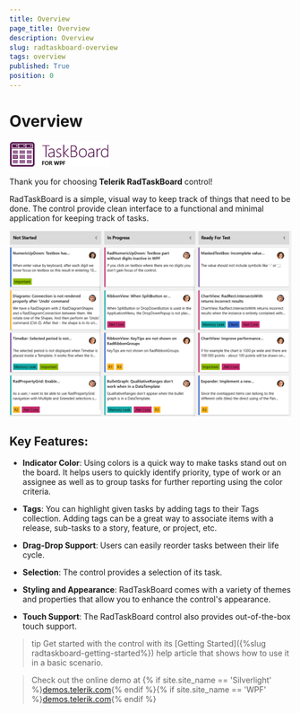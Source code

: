 ```yaml
---
title: Overview
page_title: Overview
description: Overview
slug: radtaskboard-overview
tags: overview
published: True
position: 0
---
```


# Overview

![TaskBoard for WPF icon](images/taskboard_wpf_46_text.png)

Thank you for choosing __Telerik RadTaskBoard__ control!

RadTaskBoard is a simple, visual way to keep track of things that need to be done. The control provide clean interface to a functional and minimal application for keeping track of tasks.

![RadTaskBoard in the Fluent theme](images/taskboard_overview.png)

## Key Features:

* __Indicator Color__: Using colors is a quick way to make tasks stand out on the board. It helps users to quickly identify priority, type of work or an assignee as well as to group tasks for further reporting using the color criteria.

* __Tags__: You can highlight given tasks by adding tags to their Tags collection. Adding tags can be a great way to associate items with a release, sub-tasks to a story, feature, or project, etc. 

* __Drag-Drop Support__: Users can easily reorder tasks between their life cycle.  

* __Selection__: The control provides a selection of its task. 

* __Styling and Appearance__: RadTaskBoard comes with a variety of themes and properties that allow you to enhance the control's appearance.

* __Touch Support__: The RadTaskBoard control also provides out-of-the-box touch support.

>tip Get started with the control with its [Getting Started]({%slug radtaskboard-getting-started%}) help article that shows how to use it in a basic scenario.

> Check out the online demo at {% if site.site_name == 'Silverlight' %}[demos.telerik.com](https://demos.telerik.com/silverlight/#TaskBoard){% endif %}{% if site.site_name == 'WPF' %}[demos.telerik.com](https://demos.telerik.com/wpf/){% endif %}